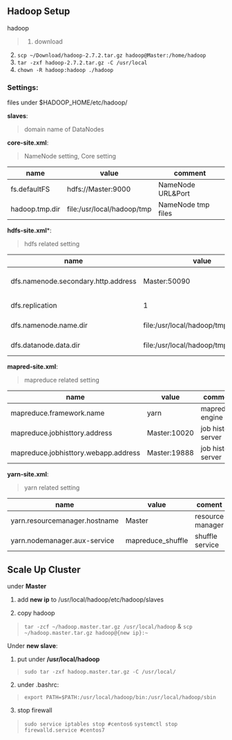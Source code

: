 ## Hadoop Setup

hadoop
>1. download
2. `scp ~/Download/hadoop-2.7.2.tar.gz hadoop@Master:/home/hadoop`
3. `tar -zxf hadoop-2.7.2.tar.gz -C /usr/local`
4. `chown -R hadoop:hadoop ./hadoop`

### Settings:

files under $HADOOP_HOME/etc/hadoop/

**slaves**:
> domain name of DataNodes

**core-site.xml**:
> NameNode setting, Core setting

| name | value | comment |
| ---- | ----- | ------- |
| fs.defaultFS | hdfs://Master:9000 | NameNode URL&Port |
| hadoop.tmp.dir | file:/usr/local/hadoop/tmp | NameNode tmp files |

**hdfs-site.xml***:
> hdfs related setting

| name | value | comment |
| ---- | ---- | ------ |
| dfs.namenode.secondary.http.address | Master:50090 | Secondary NameNode URL&Port|
| dfs.replication | 1 | How many copies |
| dfs.namenode.name.dir | file:/usr/local/hadoop/tmp/dfs/name | namenode file |
| dfs.datanode.data.dir | file:/usr/local/hadoop/tmp/dfs/data | datanode file |

**mapred-site.xml**:
> mapreduce related setting

| name | value | comment |
| ---- | ----- | ------ |
| mapreduce.framework.name | yarn | mapreduce engine |
| mapreduce.jobhisttory.address | Master:10020 | job history server|
| mapreduce.jobhisttory.webapp.address | Master:19888 | job history server |

**yarn-site.xml**:
> yarn related setting

| name | value | coment |
| ---- | ----- | ------ |
| yarn.resourcemanager.hostname | Master | resource manager |
| yarn.nodemanager.aux-service | mapreduce_shuffle | shuffle service |

## Scale Up Cluster

under **Master**


1. add **new ip** to /usr/local/hadoop/etc/hadoop/slaves

2. copy hadoop
> `tar -zcf ~/hadoop.master.tar.gz /usr/local/hadoop` & `scp ~/hadoop.master.tar.gz hadoop@{new ip}:~`

Under **new slave**:

1. put under **/usr/local/hadoop**
> `sudo tar -zxf hadoop.master.tar.gz -C /usr/local/`
2. under .bashrc:
> `export PATH=$PATH:/usr/local/hadoop/bin:/usr/local/hadoop/sbin`

3. stop firewall
> `sudo service iptables stop #centos6`
`systemctl stop firewalld.service #centos7`
